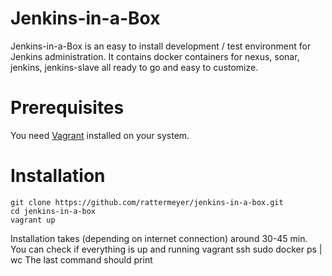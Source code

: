 # Jenkins-in-a-Box
Jenkins-in-a-Box is an easy to install development / test environment for Jenkins administration.
It contains docker containers for nexus, sonar, jenkins, jenkins-slave all ready to go and easy to customize.

# Prerequisites
You need [Vagrant](http://www.vagrantup.com) installed on your system.

# Installation

	git clone https://github.com/rattermeyer/jenkins-in-a-box.git
	cd jenkins-in-a-box
	vagrant up
	
Installation takes (depending on internet connection) around 30-45 min.
You can check if everything is up and running
	vagrant ssh
	sudo docker ps | wc
The last command should print 
	